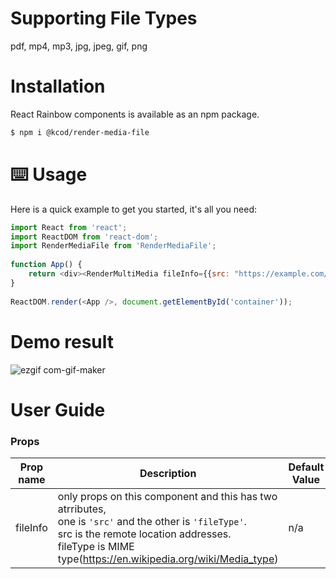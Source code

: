 # Supporting File Types
pdf, mp4, mp3, jpg, jpeg, gif, png

# Installation
React Rainbow components is available as an npm package.

```bash
$ npm i @kcod/render-media-file
```

# ⌨️ Usage
Here is a quick example to get you started, it's all you need:

```js
import React from 'react';
import ReactDOM from 'react-dom';
import RenderMediaFile from 'RenderMediaFile';
 
function App() {
    return <div><RenderMultiMedia fileInfo={{src: "https://example.com/sample.pdf", fileType: "application/pdf"}} /></div>;
}
 
ReactDOM.render(<App />, document.getElementById('container'));
```

# Demo result
![ezgif com-gif-maker](https://user-images.githubusercontent.com/24896007/69593100-8a710900-103b-11ea-8f89-12feea8bec3a.gif)


# User Guide
### Props
|Prop name | Description| Default Value | Example Values |
|----------|------------|---------------|----------------|
|fileInfo  | only props on this component and this has two atrributes, <br>one is `'src'` and the other is `'fileType'`. <br>src is the remote location addresses. <br>fileType is MIME type(https://en.wikipedia.org/wiki/Media_type) | n/a | <ul><li>fileInfo={{src:`"http://example.com/sample.jpg"`, fileType:`"image/png"`}}</li><li> |
